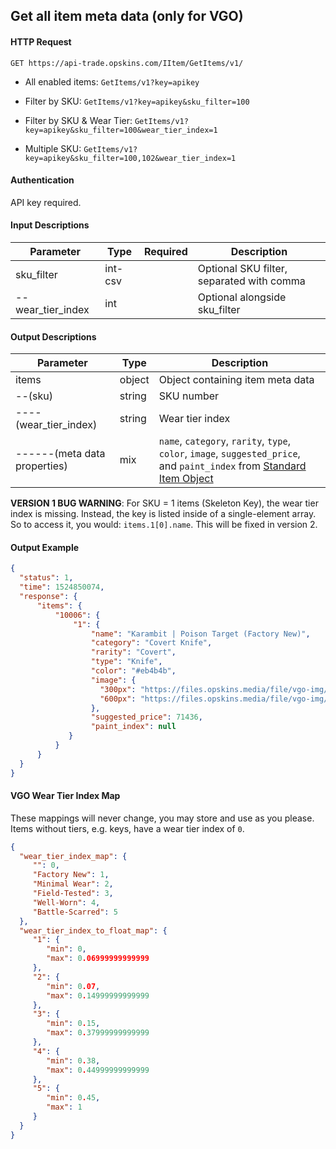 ## Get all item meta data (only for VGO)

#### HTTP Request

`GET https://api-trade.opskins.com/IItem/GetItems/v1/`

- All enabled items: `GetItems/v1?key=apikey`

- Filter by SKU: `GetItems/v1?key=apikey&sku_filter=100`

- Filter by SKU & Wear Tier: `GetItems/v1?key=apikey&sku_filter=100&wear_tier_index=1`

- Multiple SKU: `GetItems/v1?key=apikey&sku_filter=100,102&wear_tier_index=1`

#### Authentication

API key required.

#### Input Descriptions

Parameter | Type | Required   | Description
--------- | -----| :--------: | -----------
sku_filter| int-csv |  | Optional SKU filter, separated with comma
--wear_tier_index | int |  | Optional alongside sku_filter

#### Output Descriptions
Parameter | Type | Description
--------- | ---- | -----------
items | object | Object containing item meta data
--(sku) | string | SKU number
----(wear_tier_index) | string | Wear tier index
------(meta data properties) | mix | `name`, `category`, `rarity`, `type`, `color`, `image`, `suggested_price`, and `paint_index` from [Standard Item Object](/IItem.md#standard-item-object)

**VERSION 1 BUG WARNING**: For SKU = 1 items (Skeleton Key), the wear tier index is missing.  Instead, the key is listed inside of a single-element array.  So to access it, you would: `items.1[0].name`.  This will be fixed in version 2.

#### Output Example
```json
{
  "status": 1,
  "time": 1524850074,
  "response": {
      "items": {
          "10006": {
              "1": {
                  "name": "Karambit | Poison Target (Factory New)",
                  "category": "Covert Knife",
                  "rarity": "Covert",
                  "type": "Knife",
                  "color": "#eb4b4b",
                  "image": {
                    "300px": "https://files.opskins.media/file/vgo-img/item/karambit-poison-target-factory-new-300.png",
                    "600px": "https://files.opskins.media/file/vgo-img/item/karambit-poison-target-factory-new-600.png"
                  },
                  "suggested_price": 71436,
                  "paint_index": null
             }
          }
      }
  }
}
```

#### VGO Wear Tier Index Map
These mappings will never change, you may store and use as you please.
Items without tiers, e.g. keys, have a wear tier index of `0`.
```json
{
  "wear_tier_index_map": {
     "": 0,
     "Factory New": 1,
     "Minimal Wear": 2,
     "Field-Tested": 3,
     "Well-Worn": 4,
     "Battle-Scarred": 5
  },
  "wear_tier_index_to_float_map": {
     "1": {
        "min": 0,
        "max": 0.06999999999999
     },
     "2": {
        "min": 0.07,
        "max": 0.14999999999999
     },
     "3": {
        "min": 0.15,
        "max": 0.37999999999999
     },
     "4": {
        "min": 0.38,
        "max": 0.44999999999999
     },
     "5": {
        "min": 0.45,
        "max": 1
     }
  }
}
```
